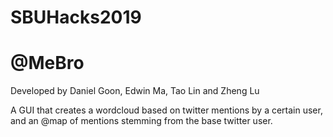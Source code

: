# SBUHacks2019

# @MeBro

Developed by Daniel Goon, Edwin Ma, Tao Lin and Zheng Lu

A GUI that creates a wordcloud based on twitter mentions by a certain user, and an @map of mentions stemming from the base twitter user.
